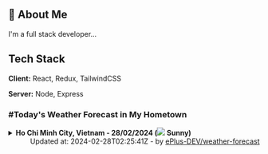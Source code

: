 ## 🚀 About Me
I'm a full stack developer...


## Tech Stack

**Client:** React, Redux, TailwindCSS

**Server:** Node, Express

### #Today's Weather Forecast in My Hometown



<details>
    <summary><b>Ho Chi Minh City, Vietnam - 28/02/2024 (<img src="https://cdn.weatherapi.com/weather/64x64/day/113.png" /> Sunny)</b>
    </summary>

    
<table>
    <tr>
        <th>Hour</th>
        <td>00:00</td><td>01:00</td><td>02:00</td><td>03:00</td><td>04:00</td><td>05:00</td><td>06:00</td><td>07:00</td><td>08:00</td><td>09:00</td><td>10:00</td><td>11:00</td><td>12:00</td><td>13:00</td><td>14:00</td><td>15:00</td><td>16:00</td><td>17:00</td><td>18:00</td><td>19:00</td><td>20:00</td><td>21:00</td><td>22:00</td><td>23:00</td>
    </tr>
    <tr>
        <th>Weather</th>
        <td><img src="https://cdn.weatherapi.com/weather/64x64/night/116.png"></img></td><td><img src="https://cdn.weatherapi.com/weather/64x64/night/113.png"></img></td><td><img src="https://cdn.weatherapi.com/weather/64x64/night/113.png"></img></td><td><img src="https://cdn.weatherapi.com/weather/64x64/night/113.png"></img></td><td><img src="https://cdn.weatherapi.com/weather/64x64/night/116.png"></img></td><td><img src="https://cdn.weatherapi.com/weather/64x64/night/116.png"></img></td><td><img src="https://cdn.weatherapi.com/weather/64x64/night/113.png"></img></td><td><img src="https://cdn.weatherapi.com/weather/64x64/day/113.png"></img></td><td><img src="https://cdn.weatherapi.com/weather/64x64/day/113.png"></img></td><td><img src="https://cdn.weatherapi.com/weather/64x64/day/113.png"></img></td><td><img src="https://cdn.weatherapi.com/weather/64x64/day/113.png"></img></td><td><img src="https://cdn.weatherapi.com/weather/64x64/day/113.png"></img></td><td><img src="https://cdn.weatherapi.com/weather/64x64/day/113.png"></img></td><td><img src="https://cdn.weatherapi.com/weather/64x64/day/113.png"></img></td><td><img src="https://cdn.weatherapi.com/weather/64x64/day/113.png"></img></td><td><img src="https://cdn.weatherapi.com/weather/64x64/day/113.png"></img></td><td><img src="https://cdn.weatherapi.com/weather/64x64/day/113.png"></img></td><td><img src="https://cdn.weatherapi.com/weather/64x64/day/113.png"></img></td><td><img src="https://cdn.weatherapi.com/weather/64x64/day/113.png"></img></td><td><img src="https://cdn.weatherapi.com/weather/64x64/night/113.png"></img></td><td><img src="https://cdn.weatherapi.com/weather/64x64/night/113.png"></img></td><td><img src="https://cdn.weatherapi.com/weather/64x64/night/113.png"></img></td><td><img src="https://cdn.weatherapi.com/weather/64x64/night/113.png"></img></td><td><img src="https://cdn.weatherapi.com/weather/64x64/night/113.png"></img></td>
    </tr>
    <tr>
        <th>Condition</th>
        <td width="200px">Partly Cloudy </td><td width="200px">Clear </td><td width="200px">Clear </td><td width="200px">Clear </td><td width="200px">Partly Cloudy </td><td width="200px">Partly Cloudy </td><td width="200px">Clear </td><td width="200px">Sunny</td><td width="200px">Sunny</td><td width="200px">Sunny</td><td width="200px">Sunny</td><td width="200px">Sunny</td><td width="200px">Sunny</td><td width="200px">Sunny</td><td width="200px">Sunny</td><td width="200px">Sunny</td><td width="200px">Sunny</td><td width="200px">Sunny</td><td width="200px">Sunny</td><td width="200px">Clear </td><td width="200px">Clear </td><td width="200px">Clear </td><td width="200px">Clear </td><td width="200px">Clear </td>
    </tr>
    <tr>
        <th>Temperature</th>
        <td>26.4 °C</td><td>26.6 °C</td><td>26.6 °C</td><td>26.5 °C</td><td>26.2 °C</td><td>25.9 °C</td><td>25.1 °C</td><td>25.6 °C</td><td>27.5 °C</td><td>30 °C</td><td>32 °C</td><td>33.7 °C</td><td>35.1 °C</td><td>36.3 °C</td><td>37.3 °C</td><td>37 °C</td><td>34 °C</td><td>31.3 °C</td><td>28.6 °C</td><td>27.4 °C</td><td>27 °C</td><td>26.8 °C</td><td>26.6 °C</td><td>26.5 °C</td>
    </tr>
    <tr>
        <th>Wind</th>
        <td>13.3 kph</td><td>11.9 kph</td><td>10.1 kph</td><td>8.6 kph</td><td>7.2 kph</td><td>9 kph</td><td>8.3 kph</td><td>6.1 kph</td><td>6.1 kph</td><td>9 kph</td><td>4.7 kph</td><td>5.4 kph</td><td>6.8 kph</td><td>6.5 kph</td><td>4 kph</td><td>13.3 kph</td><td>27.4 kph</td><td>29.2 kph</td><td>27 kph</td><td>25.6 kph</td><td>23.4 kph</td><td>22.7 kph</td><td>22.3 kph</td><td>21.6 kph</td>
    </tr>
</table>

</details>

<div align="right">
    Updated at: 2024-02-28T02:25:41Z - by <a target="_blank"
        href="https://github.com/ePlus-DEV/weather-forecast">ePlus-DEV/weather-forecast</a>
</div>